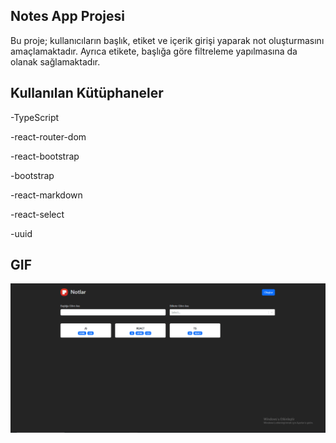 ## Notes App Projesi

Bu proje; kullanıcıların başlık, etiket ve içerik girişi yaparak not oluşturmasını amaçlamaktadır. Ayrıca etikete, başlığa göre filtreleme yapılmasına da olanak sağlamaktadır.

## Kullanılan Kütüphaneler

-TypeScript

-react-router-dom

-react-bootstrap

-bootstrap

-react-markdown

-react-select

-uuid

## GIF

![gif](./src/assets/notesapp.gif)
